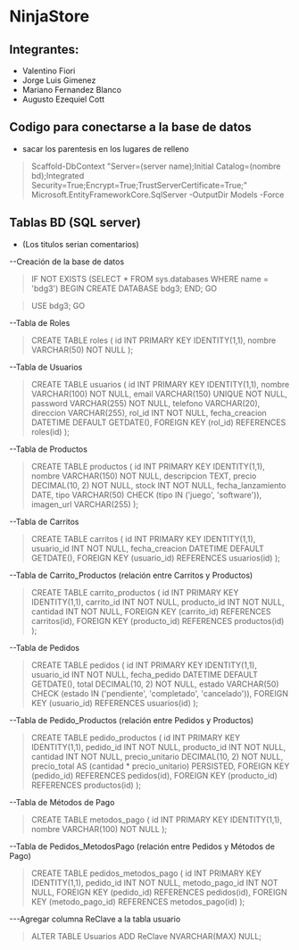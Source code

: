 # NinjaStore

## Integrantes:
- Valentino Fiori
- Jorge Luis Gimenez
- Mariano Fernandez Blanco
- Augusto Ezequiel Cott

## Codigo para conectarse a la base de datos 
- sacar los parentesis en los lugares de relleno

>Scaffold-DbContext "Server=(server name);Initial Catalog=(nombre bd);Integrated Security=True;Encrypt=True;TrustServerCertificate=True;" Microsoft.EntityFrameworkCore.SqlServer -OutputDir Models -Force

## Tablas BD (SQL server)
- (Los titulos serian comentarios)
  
--Creación de la base de datos
>IF NOT EXISTS (SELECT * FROM sys.databases WHERE name = 'bdg3') BEGIN CREATE DATABASE bdg3; END; GO

>USE bdg3; GO

--Tabla de Roles 
>CREATE TABLE roles ( id INT PRIMARY KEY IDENTITY(1,1), nombre VARCHAR(50) NOT NULL );

--Tabla de Usuarios 
>CREATE TABLE usuarios ( id INT PRIMARY KEY IDENTITY(1,1), nombre VARCHAR(100) NOT NULL, email VARCHAR(150) UNIQUE NOT NULL, password VARCHAR(255) NOT NULL, telefono VARCHAR(20), direccion VARCHAR(255), rol_id INT NOT NULL, fecha_creacion DATETIME DEFAULT GETDATE(), FOREIGN KEY (rol_id) REFERENCES roles(id) );

--Tabla de Productos 
>CREATE TABLE productos ( id INT PRIMARY KEY IDENTITY(1,1), nombre VARCHAR(150) NOT NULL, descripcion TEXT, precio DECIMAL(10, 2) NOT NULL, stock INT NOT NULL, fecha_lanzamiento DATE, tipo VARCHAR(50) CHECK (tipo IN ('juego', 'software')), imagen_url VARCHAR(255) );

--Tabla de Carritos 
>CREATE TABLE carritos ( id INT PRIMARY KEY IDENTITY(1,1), usuario_id INT NOT NULL, fecha_creacion DATETIME DEFAULT GETDATE(), FOREIGN KEY (usuario_id) REFERENCES usuarios(id) );

--Tabla de Carrito_Productos (relación entre Carritos y Productos) 
>CREATE TABLE carrito_productos ( id INT PRIMARY KEY IDENTITY(1,1), carrito_id INT NOT NULL, producto_id INT NOT NULL, cantidad INT NOT NULL, FOREIGN KEY (carrito_id) REFERENCES carritos(id), FOREIGN KEY (producto_id) REFERENCES productos(id) );

--Tabla de Pedidos
>CREATE TABLE pedidos ( id INT PRIMARY KEY IDENTITY(1,1), usuario_id INT NOT NULL, fecha_pedido DATETIME DEFAULT GETDATE(), total DECIMAL(10, 2) NOT NULL, estado VARCHAR(50) CHECK (estado IN ('pendiente', 'completado', 'cancelado')), FOREIGN KEY (usuario_id) REFERENCES usuarios(id) );

--Tabla de Pedido_Productos (relación entre Pedidos y Productos) 
>CREATE TABLE pedido_productos ( id INT PRIMARY KEY IDENTITY(1,1), pedido_id INT NOT NULL, producto_id INT NOT NULL, cantidad INT NOT NULL, precio_unitario DECIMAL(10, 2) NOT NULL, precio_total AS (cantidad * precio_unitario) PERSISTED,
FOREIGN KEY (pedido_id) REFERENCES pedidos(id), FOREIGN KEY (producto_id) REFERENCES productos(id) );

--Tabla de Métodos de Pago 
>CREATE TABLE metodos_pago ( id INT PRIMARY KEY IDENTITY(1,1), nombre VARCHAR(100) NOT NULL );

--Tabla de Pedidos_MetodosPago (relación entre Pedidos y Métodos de Pago) 
>CREATE TABLE pedidos_metodos_pago ( id INT PRIMARY KEY IDENTITY(1,1), pedido_id INT NOT NULL, metodo_pago_id INT NOT NULL, FOREIGN KEY (pedido_id) REFERENCES pedidos(id), FOREIGN KEY (metodo_pago_id) REFERENCES metodos_pago(id) );

---Agregar columna ReClave a la tabla usuario
>ALTER TABLE Usuarios ADD ReClave NVARCHAR(MAX) NULL;

